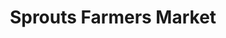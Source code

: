 ---
title: "Sprouts Farmers Market"
url: /grand-junction/sprouts-farmers-market/
shop: Supermarkt
---
